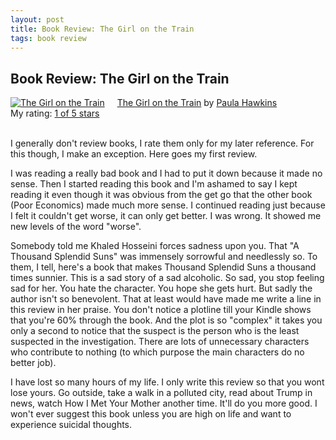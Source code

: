 ```yaml
---
layout: post
title: Book Review: The Girl on the Train
tags: book review
---
```


Book Review: The Girl on the Train
----------

<a href="https://www.goodreads.com/book/show/22557272-the-girl-on-the-train" style="float: left; padding-right: 20px"><img border="0" alt="The Girl on the Train" src="https://d.gr-assets.com/books/1421709869m/22557272.jpg" /></a>

<a href="https://www.goodreads.com/book/show/22557272-the-girl-on-the-train">The Girl on the Train</a> by <a href="https://www.goodreads.com/author/show/1063732.Paula_Hawkins">Paula Hawkins</a><br/>
My rating: <a href="https://www.goodreads.com/review/show/1461209335">1 of 5 stars</a><br /><br />

I generally don't review books, I rate them only for my later reference. For this though, I make an exception. Here goes my first review.

I was reading a really bad book and I had to put it down because it made no sense. Then I started reading this book and I'm ashamed to say I kept reading it even though it was obvious from the get go that the other book (Poor Economics) made much more sense. I continued reading just because I felt it couldn't get worse, it can only get better. I was wrong. It showed me new levels of the word "worse".

Somebody told me Khaled Hosseini forces sadness upon you. That "A Thousand Splendid Suns" was immensely sorrowful and needlessly so. To them, I tell, here's a book that makes Thousand Splendid Suns a thousand times sunnier. This is a sad story of a sad alcoholic. So sad, you stop feeling sad for her. You hate the character. You hope she gets hurt. But sadly the author isn't so benevolent. That at least would have made me write a line in this review in her praise. You don't notice a plotline till your Kindle shows that you're 60% through the book. And the plot is so "complex" it takes you only a second to notice that the suspect is the person who is the least suspected in the investigation. There are lots of unnecessary characters who contribute to nothing (to which purpose the main characters do no better job). 

I have lost so many hours of my life. I only write this review so that you wont lose yours. Go outside, take a walk in a polluted city, read about Trump in news, watch How I Met Your Mother another time. It'll do you more good. I won't ever suggest this book unless you are high on life and want to experience suicidal thoughts.

